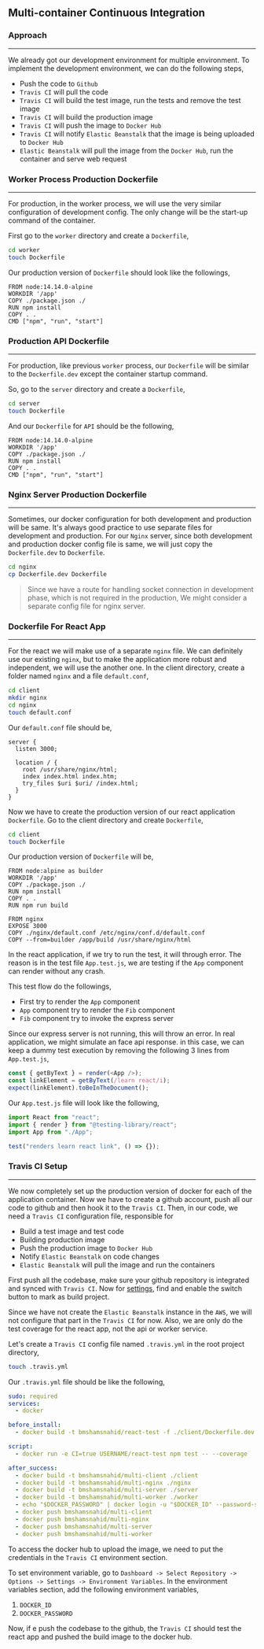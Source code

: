## Multi-container Continuous Integration

### Approach

---

We already got our development environment for multiple environment. To implement the development environment, we can do the following steps,

- Push the code to `Github`
- `Travis CI` will pull the code
- `Travis CI` will build the test image, run the tests and remove the test image
- `Travis CI` will build the production image
- `Travis CI` will push the image to `Docker Hub`
- `Travis CI` will notify `Elastic Beanstalk` that the image is being uploaded to `Docker Hub`
- `Elastic Beanstalk` will pull the image from the `Docker Hub`, run the container and serve web request

### Worker Process Production Dockerfile

---

For production, in the worker process, we will use the very similar configuration of development config. The only change will be the start-up command of the container.

First go to the `worker` directory and create a `Dockerfile`,

```bash
cd worker
touch Dockerfile
```

Our production version of `Dockerfile` should look like the followings,

```docker
FROM node:14.14.0-alpine
WORKDIR '/app'
COPY ./package.json ./
RUN npm install
COPY . .
CMD ["npm", "run", "start"]
```

### Production API Dockerfile

---

For production, like previous `worker` process, our `Dockerfile` will be similar to the `Dockerfile.dev` except the container startup command.

So, go to the `server` directory and create a `Dockerfile`,

```bash
cd server
touch Dockerfile
```

And our `Dockerfile` for `API` should be the following,

```docker
FROM node:14.14.0-alpine
WORKDIR '/app'
COPY ./package.json ./
RUN npm install
COPY . .
CMD ["npm", "run", "start"]
```

### Nginx Server Production Dockerfile

---

Sometimes, our docker configuration for both development and production will be same. It's always good practice to use separate files for development and production. For our `Nginx` server, since both development and production docker config file is same, we will just copy the `Dockerfile.dev` to `Dockerfile`.

```bash
cd nginx
cp Dockerfile.dev Dockerfile
```

> Since we have a route for handling socket connection in development phase, which is not required in the production, We might consider a separate config file for nginx server.

### Dockerfile For React App

---

For the react we will make use of a separate `nginx` file. We can definitely use our existing `nginx`, but to make the application more robust and independent, we will use the another one. In the client directory, create a folder named `nginx` and a file `default.conf`,

```bash
cd client
mkdir nginx
cd nginx
touch default.conf
```

Our `default.conf` file should be,

```nginx
server {
  listen 3000;

  location / {
    root /usr/share/nginx/html;
    index index.html index.htm;
    try_files $uri $uri/ /index.html;
  }
}
```

Now we have to create the production version of our react application `Dockerfile`. Go to the client directory and create `Dockerfile`,

```bash
cd client
touch Dockerfile
```

Our production version of `Dockerfile` will be,

```docker
FROM node:alpine as builder
WORKDIR '/app'
COPY ./package.json ./
RUN npm install
COPY . .
RUN npm run build

FROM nginx
EXPOSE 3000
COPY ./nginx/default.conf /etc/nginx/conf.d/default.conf
COPY --from=builder /app/build /usr/share/nginx/html
```

In the react application, if we try to run the test, it will through error. The reason is in the test file `App.test.js`, we are testing if the `App` component can render without any crash.

This test flow do the followings,

- First try to render the `App` component
- `App` component try to render the `Fib` component
- `Fib` component try to invoke the express server

Since our express server is not running, this will throw an error. In real application, we might simulate an face api response. in this case, we can keep a dummy test execution by removing the following 3 lines from `App.test.js`,

```js
const { getByText } = render(<App />);
const linkElement = getByText(/learn react/i);
expect(linkElement).toBeInTheDocument();
```

Our `App.test.js` file will look like the following,

```js
import React from "react";
import { render } from "@testing-library/react";
import App from "./App";

test("renders learn react link", () => {});
```

### Travis CI Setup

---

We now completely set up the production version of docker for each of the application container. Now we have to create a github account, push all our code to github and then hook it to the `Travis CI`. Then, in our code, we need a `Travis CI` configuration file, responsible for

- Build a test image and test code
- Building production image
- Push the production image to `Docker Hub`
- Notify `Elastic Beanstalk` on code changes
- `Elastic Beanstalk` will pull the image and run the containers

First push all the codebase, make sure your github repository is integrated and synced with `Travis CI`. Now for [settings](https://travis-ci.org/account/repositories), find and enable the switch button to mark as build project.

Since we have not create the `Elastic Beanstalk` instance in the `AWS`, we will not configure that part in the `Travis CI` for now. Also, we are only do the test coverage for the react app, not the api or worker service.

Let's create a `Travis CI` config file named `.travis.yml` in the root project directory,

```bash
touch .travis.yml
```

Our `.travis.yml` file should be like the following,

```yml
sudo: required
services:
  - docker

before_install:
  - docker build -t bmshamsnahid/react-test -f ./client/Dockerfile.dev ./client

script:
  - docker run -e CI=true USERNAME/react-test npm test -- --coverage

after_success:
  - docker build -t bmshamsnahid/multi-client ./client
  - docker build -t bmshamsnahid/multi-nginx ./nginx
  - docker build -t bmshamsnahid/multi-server ./server
  - docker build -t bmshamsnahid/multi-worker ./worker
  - echo "$DOCKER_PASSWORD" | docker login -u "$DOCKER_ID" --password-stdin
  - docker push bmshamsnahid/multi-client
  - docker push bmshamsnahid/multi-nginx
  - docker push bmshamsnahid/multi-server
  - docker push bmshamsnahid/multi-worker
```

To access the docker hub to upload the image, we need to put the credentials in the `Travis CI` environment section.

To set environment variable, go to `Dashboard -> Select Repository -> Options -> Settings -> Environment Variables`. In the environment variables section, add the following environment variables,

1. `DOCKER_ID`
2. `DOCKER_PASSWORD`

Now, if e push the codebase to the github, the `Travis CI` should test the react app and pushed the build image to the docker hub.
